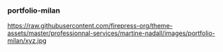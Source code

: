 ### portfolio-milan

https://raw.githubusercontent.com/firepress-org/theme-assets/master/professionnal-services/martine-nadall/images/portfolio-milan/xyz.jpg

